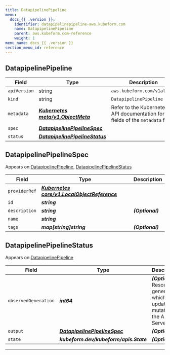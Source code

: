 ```yaml
---
title: DatapipelinePipeline
menu:
  docs_{{ .version }}:
    identifier: datapipelinepipeline-aws.kubeform.com
    name: DatapipelinePipeline
    parent: aws.kubeform.com-reference
    weight: 1
menu_name: docs_{{ .version }}
section_menu_id: reference
---
```


## DatapipelinePipeline
| Field | Type | Description |
| ------ | ----- | ----------- |
| `apiVersion` | string | `aws.kubeform.com/v1alpha1` |
|    `kind` | string | `DatapipelinePipeline` |
| `metadata` | ***[Kubernetes meta/v1.ObjectMeta](https://kubernetes.io/docs/reference/generated/kubernetes-api/v1.13/#objectmeta-v1-meta)***|Refer to the Kubernetes API documentation for the fields of the `metadata` field.|
| `spec` | ***[DatapipelinePipelineSpec](#datapipelinepipelinespec)***||
| `status` | ***[DatapipelinePipelineStatus](#datapipelinepipelinestatus)***||
## DatapipelinePipelineSpec

Appears on:[DatapipelinePipeline](#datapipelinepipeline), [DatapipelinePipelineStatus](#datapipelinepipelinestatus)

| Field | Type | Description |
| ------ | ----- | ----------- |
| `providerRef` | ***[Kubernetes core/v1.LocalObjectReference](https://kubernetes.io/docs/reference/generated/kubernetes-api/v1.13/#localobjectreference-v1-core)***||
| `id` | ***string***||
| `description` | ***string***| ***(Optional)*** |
| `name` | ***string***||
| `tags` | ***map[string]string***| ***(Optional)*** |
## DatapipelinePipelineStatus

Appears on:[DatapipelinePipeline](#datapipelinepipeline)

| Field | Type | Description |
| ------ | ----- | ----------- |
| `observedGeneration` | ***int64***| ***(Optional)*** Resource generation, which is updated on mutation by the API Server.|
| `output` | ***[DatapipelinePipelineSpec](#datapipelinepipelinespec)***| ***(Optional)*** |
| `state` | ***kubeform.dev/kubeform/apis.State***| ***(Optional)*** |
---

